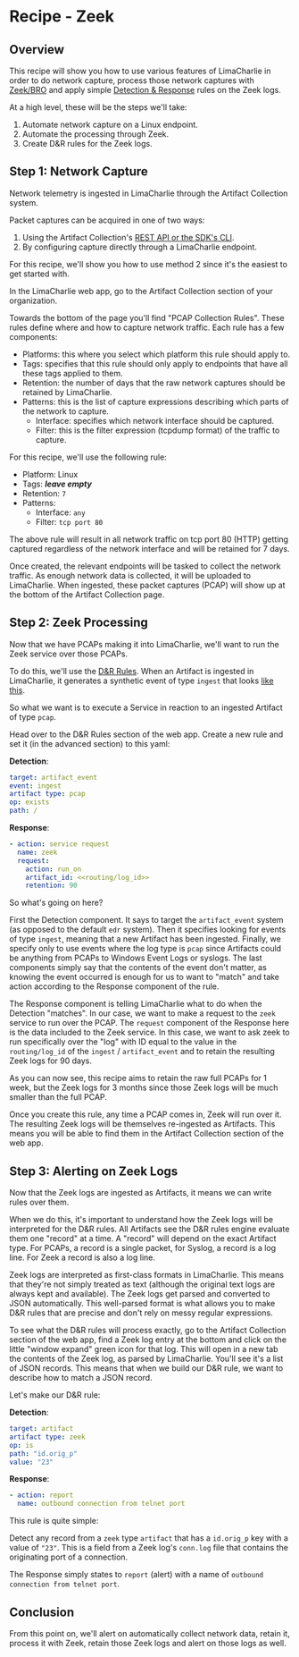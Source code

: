 # Recipe - Zeek

## Overview
This recipe will show you how to use various features of LimaCharlie in order to do
network capture, process those network captures with [Zeek/BRO](https://zeek.org/) and
apply simple [Detection & Response](dr.md) rules on the Zeek logs.

At a high level, these will be the steps we'll take:

1. Automate network capture on a Linux endpoint.
1. Automate the processing through Zeek.
1. Create D&R rules for the Zeek logs.

## Step 1: Network Capture
Network telemetry is ingested in LimaCharlie through the Artifact Collection system.

Packet captures can be acquired in one of two ways:

1. Using the Artifact Collection's [REST API or the SDK's CLI](external_logs.md).
1. By configuring capture directly through a LimaCharlie endpoint.

For this recipe, we'll show you how to use method 2 since it's the easiest to get
started with.

In the LimaCharlie web app, go to the Artifact Collection section of your organization.

Towards the bottom of the page you'll find "PCAP Collection Rules". These rules define where
and how to capture network traffic. Each rule has a few components:

* Platforms: this where you select which platform this rule should apply to.
* Tags: specifies that this rule should only apply to endpoints that have all these tags applied to them.
* Retention: the number of days that the raw network captures should be retained by LimaCharlie.
* Patterns: this is the list of capture expressions describing which parts of the network to capture.
  * Interface: specifies which network interface should be captured.
  * Filter: this is the filter expression (tcpdump format) of the traffic to capture.

For this recipe, we'll use the following rule:

* Platform: Linux
* Tags: ***leave empty***
* Retention: `7`
* Patterns:
  * Interface: `any`
  * Filter: `tcp port 80`

The above rule will result in all network traffic on tcp port 80 (HTTP) getting captured regardless
of the network interface and will be retained for 7 days.

Once created, the relevant endpoints will be tasked to collect the network traffic. As enough network
data is collected, it will be uploaded to LimaCharlie. When ingested, these packet captures (PCAP)
will show up at the bottom of the Artifact Collection page.

## Step 2: Zeek Processing
Now that we have PCAPs making it into LimaCharlie, we'll want to run the Zeek service over those PCAPs.

To do this, we'll use the [D&R Rules](dr.md). When an Artifact is ingested in LimaCharlie, it generates
a synthetic event of type `ingest` that looks [like this](events.md#ingest).

So what we want is to execute a Service in reaction to an ingested Artifact of type `pcap`.

Head over to the D&R Rules section of the web app. Create a new rule and set it (in the advanced section)
to this yaml:

**Detection**:
```yaml
target: artifact_event
event: ingest
artifact type: pcap
op: exists
path: /
```

**Response**:
```yaml
- action: service request
  name: zeek
  request:
    action: run_on
    artifact_id: <<routing/log_id>>
    retention: 90
```

So what's going on here?

First the Detection component.
It says to target the `artifact_event` system (as opposed to the default `edr` system).
Then it specifies looking for events of type `ingest`, meaning that a new Artifact has been ingested.
Finally, we specify only to use events where the log type is `pcap` since Artifacts could be anything from PCAPs to Windows Event Logs or syslogs.
The last components simply say that the contents of the event don't matter, as knowing the event occurred is enough for us to want to "match" and take action according to the Response component of the rule.

The Response component is telling LimaCharlie what to do when the Detection "matches". In our case, we want
to make a request to the `zeek` service to run over the PCAP. The `request` component of the Response here
is the data included to the Zeek service. In this case, we want to ask zeek to run specifically over the "log"
with ID equal to the value in the `routing/log_id` of the `ingest` / `artifact_event` and to retain the resulting
Zeek logs for 90 days.

As you can now see, this recipe aims to retain the raw full PCAPs for 1 week, but the Zeek logs for 3 months since
those Zeek logs will be much smaller than the full PCAP.

Once you create this rule, any time a PCAP comes in, Zeek will run over it. The resulting Zeek logs will be
themselves re-ingested as Artifacts. This means you will be able to find them in the Artifact Collection section
of the web app.

## Step 3: Alerting on Zeek Logs
Now that the Zeek logs are ingested as Artifacts, it means we can write rules over them.

When we do this, it's important to understand how the Zeek logs will be interpreted for the D&R rules.
All Artifacts see the D&R rules engine evaluate them one "record" at a time. A "record" will depend on the
exact Artifact type. For PCAPs, a record is a single packet, for Syslog, a record is a log line. For Zeek
a record is also a log line.

Zeek logs are interpreted as first-class formats in LimaCharlie. This means that they're not simply treated
as text (although the original text logs are always kept and available). The Zeek logs get parsed and converted
to JSON automatically. This well-parsed format is what allows you to make D&R rules that are precise and don't
rely on messy regular expressions.

To see what the D&R rules will process exactly, go to the Artifact Collection section of the web app, find a
Zeek log entry at the bottom and click on the little "window expand" green icon for that log. This will open
in a new tab the contents of the Zeek log, as parsed by LimaCharlie. You'll see it's a list of JSON records.
This means that when we build our D&R rule, we want to describe how to match a JSON record.

Let's make our D&R rule:

**Detection**:
```yaml
target: artifact
artifact type: zeek
op: is
path: "id.orig_p"
value: "23"
```

**Response**:
```yaml
- action: report
  name: outbound connection from telnet port
```

This rule is quite simple:

Detect any record from a `zeek` type `artifact` that has a `id.orig_p` key with a value of `"23"`.
This is a field from a Zeek log's `conn.log` file that contains the originating port of a connection.

The Response simply states to `report` (alert) with a name of `outbound connection from telnet port`.

## Conclusion
From this point on, we'll alert on automatically collect network data, retain it, process it
with Zeek, retain those Zeek logs and alert on those logs as well.